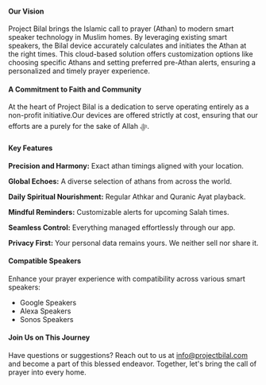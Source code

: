 #### Our Vision
Project Bilal brings the Islamic call to prayer (Athan) to modern smart speaker technology in Muslim homes. By leveraging existing smart speakers, the Bilal device accurately calculates and initiates the Athan at the right times. This cloud-based solution offers customization options like choosing specific Athans and setting preferred pre-Athan alerts, ensuring a personalized and timely prayer experience.

#### A Commitment to Faith and Community
At the heart of Project Bilal is a dedication to serve operating entirely as a non-profit initiative.Our devices are offered strictly at cost, ensuring that our efforts are a purely for the sake of Allah ﷻ.

#### Key Features

**Precision and Harmony:** Exact athan timings aligned with your location.

**Global Echoes:** A diverse selection of athans from across the world.

**Daily Spiritual Nourishment:** Regular Athkar and Quranic Ayat playback.

**Mindful Reminders:** Customizable alerts for upcoming Salah times.

**Seamless Control:** Everything managed effortlessly through our app.

**Privacy First:** Your personal data remains yours. We neither sell nor share it.

#### Compatible Speakers
Enhance your prayer experience with compatibility across various smart speakers:

* Google Speakers
* Alexa Speakers
* Sonos Speakers
  
#### Join Us on This Journey
Have questions or suggestions? Reach out to us at info@projectbilal.com and become a part of this blessed endeavor. Together, let's bring the call of prayer into every home.